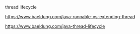 thread lifecycle

https://www.baeldung.com/java-runnable-vs-extending-thread

https://www.baeldung.com/java-thread-lifecycle

